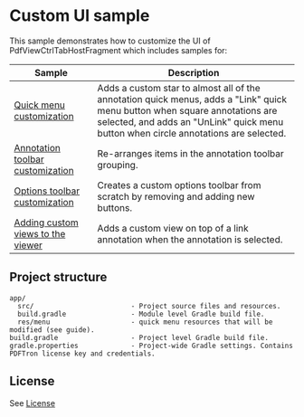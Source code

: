 # Custom UI sample

This sample demonstrates how to customize the UI of PdfViewCtrlTabHostFragment which includes samples for: 

|Sample|Description|
|--|--|
|[Quick menu customization](https://www.pdftron.com/documentation/android/guides/advanced/customize-quick-menu)|Adds a custom star to almost all of the annotation quick menus, adds a "Link" quick menu button when square annotations are selected, and adds an "UnLink" quick menu button when circle annotations are selected.|
|[Annotation toolbar customization](https://www.pdftron.com/documentation/android/guides/viewer-components/annotation-toolbar-a?searchTerm=annotation)|Re-arranges items in the annotation toolbar grouping.| 
|[Options toolbar customization](https://www.pdftron.com/documentation/android/guides/getting-started/using-fragment#customize-the-options-menu-toolbar)|Creates a custom options toolbar from scratch by removing and adding new buttons.|
|[Adding custom views to the viewer](https://www.pdftron.com/documentation/android/guides/advanced/custom-relative-layout)|Adds a custom view on top of a link annotation when the annotation is selected.|

## Project structure
```
app/
  src/                        - Project source files and resources.
  build.gradle                - Module level Gradle build file.
  res/menu                    - quick menu resources that will be modified (see guide).
build.gradle                  - Project level Gradle build file.
gradle.properties             - Project-wide Gradle settings. Contains PDFTron license key and credentials.
```

## License
See [License](./../LICENSE)
